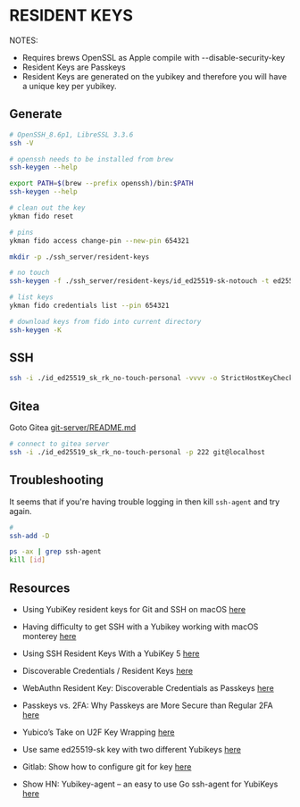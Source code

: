 # RESIDENT KEYS

NOTES:

* Requires brews OpenSSL as Apple compile with --disable-security-key
* Resident Keys are Passkeys
* Resident Keys are generated on the yubikey and therefore you will have a unique key per yubikey.  

## Generate

```sh
# OpenSSH_8.6p1, LibreSSL 3.3.6
ssh -V 

# openssh needs to be installed from brew
ssh-keygen --help  

export PATH=$(brew --prefix openssh)/bin:$PATH
ssh-keygen --help  

# clean out the key
ykman fido reset

# pins
ykman fido access change-pin --new-pin 654321

mkdir -p ./ssh_server/resident-keys

# no touch
ssh-keygen -f ./ssh_server/resident-keys/id_ed25519-sk-notouch -t ed25519-sk -O application=ssh:no-touch-personal -O no-touch-required -O resident

# list keys
ykman fido credentials list --pin 654321

# download keys from fido into current directory 
ssh-keygen -K
```

## SSH

```sh
ssh -i ./id_ed25519_sk_rk_no-touch-personal -vvvv -o StrictHostKeyChecking=no -o IdentitiesOnly=yes -p 2822 root@0.0.0.0
```

## Gitea

Goto Gitea [git-server/README.md](./git-server/README.md)  

```sh
# connect to gitea server
ssh -i ./id_ed25519_sk_rk_no-touch-personal -p 222 git@localhost
```

## Troubleshooting

It seems that if you're having trouble logging in then kill `ssh-agent` and try again.  

```sh
# 
ssh-add -D

ps -ax | grep ssh-agent
kill [id]
```

## Resources

* Using YubiKey resident keys for Git and SSH on macOS [here](https://dev.to/tw3n/using-yubikey-resident-keys-for-git-and-ssh-on-macos-48j7)  
* Having difficulty to get SSH with a Yubikey working with macOS monterey [here](https://stackoverflow.com/questions/68573454/having-difficulty-to-get-ssh-with-a-yubikey-working-with-macos-monterey)  
* Using SSH Resident Keys With a YubiKey 5 [here](https://ilanjoselevich.com/blog/using-ssh-resident-keys-with-a-yubikey-5/)
* Discoverable Credentials / Resident Keys [here](https://developers.yubico.com/WebAuthn/WebAuthn_Developer_Guide/Resident_Keys.html)
* WebAuthn Resident Key: Discoverable Credentials as Passkeys [here](https://www.corbado.com/blog/webauthn-resident-key-discoverable-credentials-passkeys)
* Passkeys vs. 2FA: Why Passkeys are More Secure than Regular 2FA [here](https://www.corbado.com/blog/passkeys-vs-2fa-security)
* Yubico’s Take on U2F Key Wrapping [here](https://www.yubico.com/blog/yubicos-u2f-key-wrapping/)

* Use same ed25519-sk key with two different Yubikeys [here](https://www.reddit.com/r/yubikey/comments/pkey1j/use_same_ed25519sk_key_with_two_different_yubikeys/)
* Gitlab: Show how to configure git for key [here](https://docs.gitlab.com/ee/user/ssh.html)
* Show HN: Yubikey-agent – an easy to use Go ssh-agent for YubiKeys [here](https://news.ycombinator.com/item?id=23131979)
